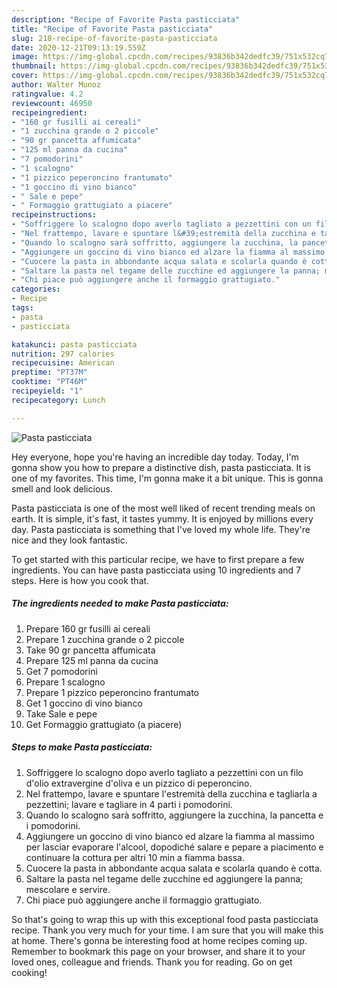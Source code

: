 ```yaml
---
description: "Recipe of Favorite Pasta pasticciata"
title: "Recipe of Favorite Pasta pasticciata"
slug: 218-recipe-of-favorite-pasta-pasticciata
date: 2020-12-21T09:13:19.559Z
image: https://img-global.cpcdn.com/recipes/93836b342dedfc39/751x532cq70/pasta-pasticciata-recipe-main-photo.jpg
thumbnail: https://img-global.cpcdn.com/recipes/93836b342dedfc39/751x532cq70/pasta-pasticciata-recipe-main-photo.jpg
cover: https://img-global.cpcdn.com/recipes/93836b342dedfc39/751x532cq70/pasta-pasticciata-recipe-main-photo.jpg
author: Walter Munoz
ratingvalue: 4.2
reviewcount: 46950
recipeingredient:
- "160 gr fusilli ai cereali"
- "1 zucchina grande o 2 piccole"
- "90 gr pancetta affumicata"
- "125 ml panna da cucina"
- "7 pomodorini"
- "1 scalogno"
- "1 pizzico peperoncino frantumato"
- "1 goccino di vino bianco"
- " Sale e pepe"
- " Formaggio grattugiato a piacere"
recipeinstructions:
- "Soffriggere lo scalogno dopo averlo tagliato a pezzettini con un filo d&#39;olio extravergine d&#39;oliva e un pizzico di peperoncino."
- "Nel frattempo, lavare e spuntare l&#39;estremità della zucchina e tagliarla a pezzettini; lavare e tagliare in 4 parti i pomodorini."
- "Quando lo scalogno sarà soffritto, aggiungere la zucchina, la pancetta e i pomodorini."
- "Aggiungere un goccino di vino bianco ed alzare la fiamma al massimo per lasciar evaporare l&#39;alcool, dopodiché salare e pepare a piacimento e continuare la cottura per altri 10 min a fiamma bassa."
- "Cuocere la pasta in abbondante acqua salata e scolarla quando è cotta."
- "Saltare la pasta nel tegame delle zucchine ed aggiungere la panna; mescolare e servire."
- "Chi piace può aggiungere anche il formaggio grattugiato."
categories:
- Recipe
tags:
- pasta
- pasticciata

katakunci: pasta pasticciata 
nutrition: 297 calories
recipecuisine: American
preptime: "PT37M"
cooktime: "PT46M"
recipeyield: "1"
recipecategory: Lunch

---
```



![Pasta pasticciata](https://img-global.cpcdn.com/recipes/93836b342dedfc39/751x532cq70/pasta-pasticciata-recipe-main-photo.jpg)

Hey everyone, hope you're having an incredible day today. Today, I'm gonna show you how to prepare a distinctive dish, pasta pasticciata. It is one of my favorites. This time, I'm gonna make it a bit unique. This is gonna smell and look delicious.



Pasta pasticciata is one of the most well liked of recent trending meals on earth. It is simple, it's fast, it tastes yummy. It is enjoyed by millions every day. Pasta pasticciata is something that I've loved my whole life. They're nice and they look fantastic.


To get started with this particular recipe, we have to first prepare a few ingredients. You can have pasta pasticciata using 10 ingredients and 7 steps. Here is how you cook that.

<!--inarticleads1-->

##### The ingredients needed to make Pasta pasticciata:

1. Prepare 160 gr fusilli ai cereali
1. Prepare 1 zucchina grande o 2 piccole
1. Take 90 gr pancetta affumicata
1. Prepare 125 ml panna da cucina
1. Get 7 pomodorini
1. Prepare 1 scalogno
1. Prepare 1 pizzico peperoncino frantumato
1. Get 1 goccino di vino bianco
1. Take  Sale e pepe
1. Get  Formaggio grattugiato (a piacere)




<!--inarticleads2-->

##### Steps to make Pasta pasticciata:

1. Soffriggere lo scalogno dopo averlo tagliato a pezzettini con un filo d&#39;olio extravergine d&#39;oliva e un pizzico di peperoncino.
1. Nel frattempo, lavare e spuntare l&#39;estremità della zucchina e tagliarla a pezzettini; lavare e tagliare in 4 parti i pomodorini.
1. Quando lo scalogno sarà soffritto, aggiungere la zucchina, la pancetta e i pomodorini.
1. Aggiungere un goccino di vino bianco ed alzare la fiamma al massimo per lasciar evaporare l&#39;alcool, dopodiché salare e pepare a piacimento e continuare la cottura per altri 10 min a fiamma bassa.
1. Cuocere la pasta in abbondante acqua salata e scolarla quando è cotta.
1. Saltare la pasta nel tegame delle zucchine ed aggiungere la panna; mescolare e servire.
1. Chi piace può aggiungere anche il formaggio grattugiato.




So that's going to wrap this up with this exceptional food pasta pasticciata recipe. Thank you very much for your time. I am sure that you will make this at home. There's gonna be interesting food at home recipes coming up. Remember to bookmark this page on your browser, and share it to your loved ones, colleague and friends. Thank you for reading. Go on get cooking!
